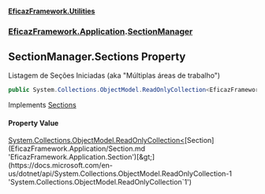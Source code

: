 #### [EficazFramework.Utilities](EficazFrameworkUtilities.md 'EficazFramework Utilities')
### [EficazFramework.Application](EficazFrameworkUtilities.md#EficazFramework.Application 'EficazFramework.Application').[SectionManager](EficazFramework.Application/SectionManager.md 'EficazFramework.Application.SectionManager')

## SectionManager.Sections Property

Listagem de Seções Iniciadas (aka "Múltiplas áreas de trabalho")

```csharp
public System.Collections.ObjectModel.ReadOnlyCollection<EficazFramework.Application.Section> Sections { get; }
```

Implements [Sections](EficazFramework.Application/ISectionManager/Sections.md 'EficazFramework.Application.ISectionManager.Sections')

#### Property Value
[System.Collections.ObjectModel.ReadOnlyCollection&lt;](https://docs.microsoft.com/en-us/dotnet/api/System.Collections.ObjectModel.ReadOnlyCollection-1 'System.Collections.ObjectModel.ReadOnlyCollection`1')[Section](EficazFramework.Application/Section.md 'EficazFramework.Application.Section')[&gt;](https://docs.microsoft.com/en-us/dotnet/api/System.Collections.ObjectModel.ReadOnlyCollection-1 'System.Collections.ObjectModel.ReadOnlyCollection`1')